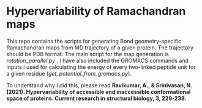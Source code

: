 # Hypervariability of Ramachandran maps

This repo contains the scripts for generating Bond geometry-specific Ramachandran maps from MD trajectory of a given protein. The trajectory should be PDB format. The main script for the map generation is *rotation_parallel.py* . I have also included the GROMACS commands and inputs I used for calculating the energy of every two-linked peptide unit for a given residue (*get_potential_from_gromacs.py*). 

To understand why I did this, please read **Ravikumar, A., & Srinivasan, N. (2021). Hypervariability of accessible and inaccessible conformational space of proteins. Current research in structural biology, 3, 229-238.**
